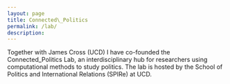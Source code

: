 ```yaml
---
layout: page
title: Connected\_Politics
permalink: /lab/
description:
---
```



Together with James Cross (UCD) I have co-founded the Connected\_Politics Lab,  an interdisciplinary hub for researchers using computational methods to study politics. The lab is hosted by the School of Politics and International Relations (SPIRe) at UCD.


